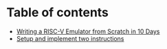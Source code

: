 # Table of contents

* [Writing a RISC-V Emulator from Scratch in 10 Days](README.md)
* [Setup and implement two instructions](setup-and-implement-one-instruction.md)

